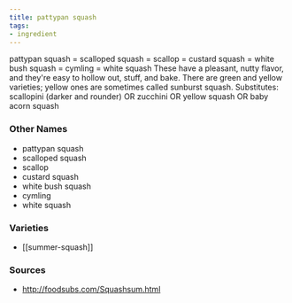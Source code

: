 ```yaml
---
title: pattypan squash
tags:
- ingredient
---
```

pattypan squash = scalloped squash = scallop = custard squash = white bush squash = cymling = white squash These have a pleasant, nutty flavor, and they're easy to hollow out, stuff, and bake. There are green and yellow varieties; yellow ones are sometimes called sunburst squash. Substitutes: scallopini (darker and rounder) OR zucchini OR yellow squash OR baby acorn squash

### Other Names

* pattypan squash
* scalloped squash
* scallop
* custard squash
* white bush squash
* cymling
* white squash

### Varieties

* [[summer-squash]]

### Sources
* http://foodsubs.com/Squashsum.html
